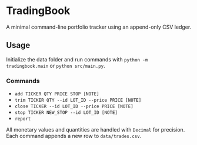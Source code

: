# TradingBook

A minimal command-line portfolio tracker using an append-only CSV ledger.

## Usage

Initialize the data folder and run commands with `python -m tradingbook.main` or `python src/main.py`.

### Commands

- `add TICKER QTY PRICE STOP [NOTE]`
- `trim TICKER QTY --id LOT_ID --price PRICE [NOTE]`
- `close TICKER --id LOT_ID --price PRICE [NOTE]`
- `stop TICKER NEW_STOP --id LOT_ID [NOTE]`
- `report`

All monetary values and quantities are handled with `Decimal` for precision. Each command appends a new row to `data/trades.csv`.

